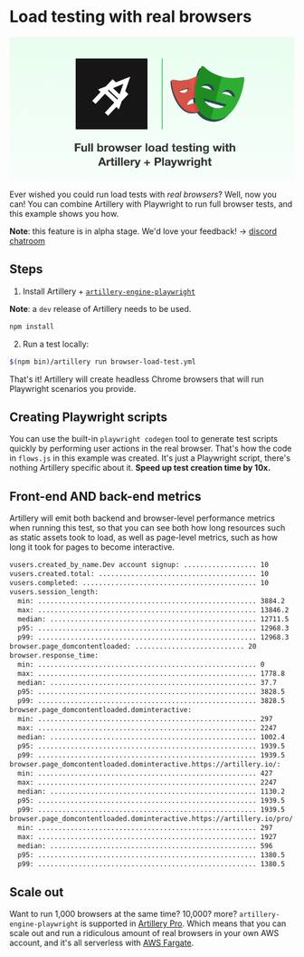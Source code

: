 # Load testing with real browsers

<p align="center">
  <img src="./header.png" alt="Full browser load testing with Artillery + Playwright">
</p>

Ever wished you could run load tests with *real browsers*? Well, now you can! You can combine Artillery with Playwright to run full browser tests, and this example shows you how.

**Note**: this feature is in alpha stage. We'd love your feedback! -> [discord chatroom](https://discord.com/invite/QthdcAAPRK)

## Steps

1. Install Artillery + [`artillery-engine-playwright`](https://github.com/artilleryio/artillery-engine-playwright)

**Note**: a `dev` release of Artillery needs to be used.

```sh
npm install
```

2. Run a test locally:

```sh
$(npm bin)/artillery run browser-load-test.yml
```

That's it! Artillery will create headless Chrome browsers that will run Playwright scenarios you provide.

## Creating Playwright scripts

You can use the built-in `playwright codegen` tool to generate test scripts quickly by performing user actions in the real browser. That's how the code in `flows.js` in this example was created. It's just a Playwright script, there's nothing Artillery specific about it. **Speed up test creation time by 10x.**

## Front-end AND back-end metrics

Artillery will emit both backend and browser-level performance metrics when running this test, so that you can see both how long resources such as static assets took to load, as well as page-level metrics, such as how long it took for pages to become interactive.

```
vusers.created_by_name.Dev account signup: .................. 10
vusers.created.total: ....................................... 10
vusers.completed: ........................................... 10
vusers.session_length:
  min: ...................................................... 3884.2
  max: ...................................................... 13846.2
  median: ................................................... 12711.5
  p95: ...................................................... 12968.3
  p99: ...................................................... 12968.3
browser.page_domcontentloaded: ........................... 20
browser.response_time:
  min: ...................................................... 0
  max: ...................................................... 1778.8
  median: ................................................... 37.7
  p95: ...................................................... 3828.5
  p99: ...................................................... 3828.5
browser.page_domcontentloaded.dominteractive:
  min: ...................................................... 297
  max: ...................................................... 2247
  median: ................................................... 1002.4
  p95: ...................................................... 1939.5
  p99: ...................................................... 1939.5
browser.page_domcontentloaded.dominteractive.https://artillery.io/:
  min: ...................................................... 427
  max: ...................................................... 2247
  median: ................................................... 1130.2
  p95: ...................................................... 1939.5
  p99: ...................................................... 1939.5
browser.page_domcontentloaded.dominteractive.https://artillery.io/pro/:
  min: ...................................................... 297
  max: ...................................................... 1927
  median: ................................................... 596
  p95: ...................................................... 1380.5
  p99: ...................................................... 1380.5
```

## Scale out

Want to run 1,000 browsers at the same time? 10,000? more? `artillery-engine-playwright` is supported in [Artillery Pro](https://artillery.io/pro/). Which means that you can scale out and run a ridiculous amount of real browsers in your own AWS account, and it's all serverless with [AWS Fargate](https://aws.amazon.com/fargate/).